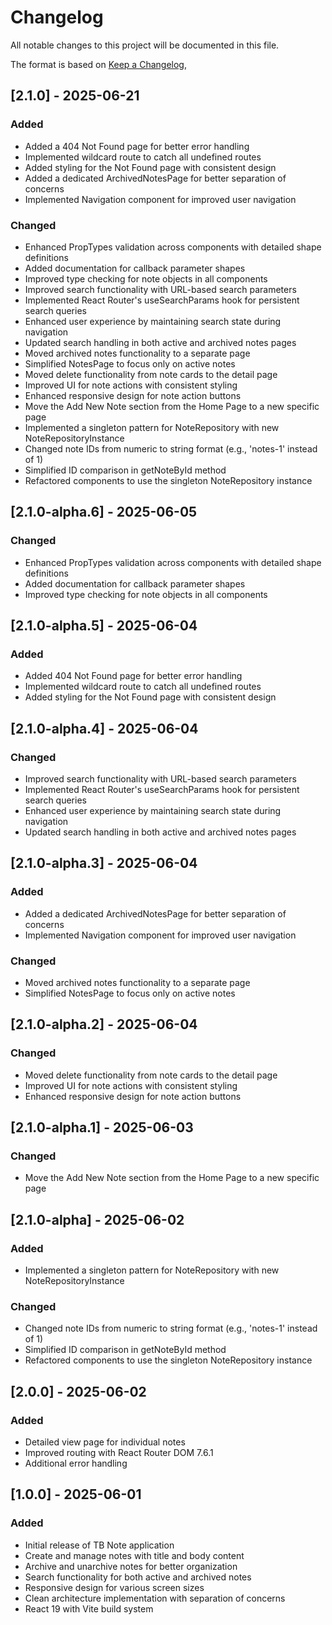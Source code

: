 # Changelog

All notable changes to this project will be documented in this file.

The format is based on [Keep a Changelog](https://keepachangelog.com/en/1.0.0/),

## [2.1.0] - 2025-06-21

### Added

- Added a 404 Not Found page for better error handling
- Implemented wildcard route to catch all undefined routes
- Added styling for the Not Found page with consistent design
- Added a dedicated ArchivedNotesPage for better separation of concerns
- Implemented Navigation component for improved user navigation

### Changed

- Enhanced PropTypes validation across components with detailed shape definitions
- Added documentation for callback parameter shapes
- Improved type checking for note objects in all components
- Improved search functionality with URL-based search parameters
- Implemented React Router's useSearchParams hook for persistent search queries
- Enhanced user experience by maintaining search state during navigation
- Updated search handling in both active and archived notes pages
- Moved archived notes functionality to a separate page
- Simplified NotesPage to focus only on active notes
- Moved delete functionality from note cards to the detail page
- Improved UI for note actions with consistent styling
- Enhanced responsive design for note action buttons
- Move the Add New Note section from the Home Page to a new specific page
- Implemented a singleton pattern for NoteRepository with new NoteRepositoryInstance
- Changed note IDs from numeric to string format (e.g., 'notes-1' instead of 1)
- Simplified ID comparison in getNoteById method
- Refactored components to use the singleton NoteRepository instance

## [2.1.0-alpha.6] - 2025-06-05

### Changed

- Enhanced PropTypes validation across components with detailed shape definitions
- Added documentation for callback parameter shapes
- Improved type checking for note objects in all components

## [2.1.0-alpha.5] - 2025-06-04

### Added

- Added 404 Not Found page for better error handling
- Implemented wildcard route to catch all undefined routes
- Added styling for the Not Found page with consistent design

## [2.1.0-alpha.4] - 2025-06-04

### Changed

- Improved search functionality with URL-based search parameters
- Implemented React Router's useSearchParams hook for persistent search queries
- Enhanced user experience by maintaining search state during navigation
- Updated search handling in both active and archived notes pages

## [2.1.0-alpha.3] - 2025-06-04

### Added

- Added a dedicated ArchivedNotesPage for better separation of concerns
- Implemented Navigation component for improved user navigation

### Changed

- Moved archived notes functionality to a separate page
- Simplified NotesPage to focus only on active notes

## [2.1.0-alpha.2] - 2025-06-04

### Changed

- Moved delete functionality from note cards to the detail page
- Improved UI for note actions with consistent styling
- Enhanced responsive design for note action buttons

## [2.1.0-alpha.1] - 2025-06-03

### Changed

- Move the Add New Note section from the Home Page to a new specific page

## [2.1.0-alpha] - 2025-06-02

### Added

- Implemented a singleton pattern for NoteRepository with new NoteRepositoryInstance

### Changed

- Changed note IDs from numeric to string format (e.g., 'notes-1' instead of 1)
- Simplified ID comparison in getNoteById method
- Refactored components to use the singleton NoteRepository instance

## [2.0.0] - 2025-06-02

### Added

- Detailed view page for individual notes
- Improved routing with React Router DOM 7.6.1
- Additional error handling

## [1.0.0] - 2025-06-01

### Added

- Initial release of TB Note application
- Create and manage notes with title and body content
- Archive and unarchive notes for better organization
- Search functionality for both active and archived notes
- Responsive design for various screen sizes
- Clean architecture implementation with separation of concerns
- React 19 with Vite build system
